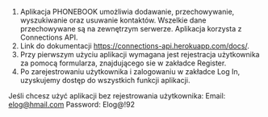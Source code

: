 1) Aplikacja PHONEBOOK umożliwia dodawanie, przechowywanie, wyszukiwanie oraz usuwanie kontaktów. Wszelkie dane przechowywane są na zewnętrzym serwerze. Aplikacja korzysta z Connections API.
2) Link do dokumentacji https://connections-api.herokuapp.com/docs/.
3) Przy pierwszym użyciu aplikacji wymagana jest rejestracja użytkownika za pomocą formularza, znajdującego sie w zakładce Register.
4) Po zarejestrowaniu użytkownika i zalogowaniu w zakładce Log In, uzyskujemy dostęp do wszystkich funkcji aplikacji.

Jeśli chcesz użyć aplikacji bez rejestrowania użytkownika:
Email: elog@hmail.com
Password: Elog@!92